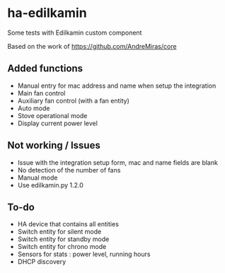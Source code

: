 # ha-edilkamin

Some tests with Edilkamin custom component

Based on the work of https://github.com/AndreMiras/core

## Added functions 

- Manual entry for mac address and name when setup the integration
- Main fan control
- Auxiliary fan control (with a fan entity)
- Auto mode
- Stove operational mode
- Display current power level

## Not working / Issues

- Issue with the integration setup form, mac and name fields are blank
- No detection of the number of fans
- Manual mode
- Use edilkamin.py 1.2.0

## To-do

- HA device that contains all entities
- Switch entity for silent mode
- Switch entity for standby mode
- Switch entity for chrono mode
- Sensors for stats : power level, running hours
- DHCP discovery
